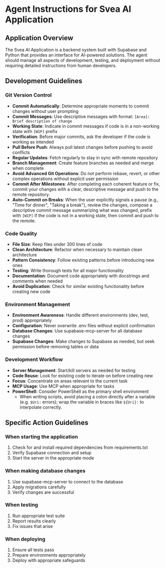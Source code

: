 # Agent Instructions for Svea AI Application

## Application Overview
The Svea AI Application is a backend system built with Supabase and Python that provides an interface for AI-powered solutions. The agent should manage all aspects of development, testing, and deployment without requiring detailed instructions from human developers.

## Development Guidelines

### Git Version Control
- **Commit Automatically**: Determine appropriate moments to commit changes without user prompting
- **Commit Messages**: Use descriptive messages with format: `[Area]: Brief description of change`
- **Working State**: Indicate in commit messages if code is in a non-working state with `[WIP]` prefix
- **Verification**: Before major commits, ask the developer if the code is working as intended
- **Pull Before Push**: Always pull latest changes before pushing to avoid conflicts
- **Regular Updates**: Fetch regularly to stay in sync with remote repository
- **Branch Management**: Create feature branches as needed and merge when complete
- **Avoid Advanced Git Operations**: Do not perform rebase, revert, or other complex operations without explicit user permission
- **Commit After Milestones**: After completing each coherent feature or fix, commit your changes with a clear, descriptive message and push to the remote repository.
- **Auto-Commit on Breaks**: When the user explicitly signals a pause (e.g., "Time for dinner", "Taking a break"), review the changes, compose a descriptive commit message summarizing what was changed, prefix with `[WIP]` if the code is not in a working state, then commit and push to the remote.

### Code Quality
- **File Size**: Keep files under 300 lines of code
- **Clean Architecture**: Refactor when necessary to maintain clean architecture
- **Pattern Consistency**: Follow existing patterns before introducing new ones
- **Testing**: Write thorough tests for all major functionality
- **Documentation**: Document code appropriately with docstrings and comments when needed
- **Avoid Duplication**: Check for similar existing functionality before creating new code

### Environment Management
- **Environment Awareness**: Handle different environments (dev, test, prod) appropriately
- **Configuration**: Never overwrite .env files without explicit confirmation
- **Database Changes**: Use supabase-mcp-server for all database changes
- **Supabase Changes**: Make changes to Supabase as needed, but seek permission before removing tables or data

### Development Workflow
- **Server Management**: Start/kill servers as needed for testing
- **Code Reuse**: Look for existing code to iterate on before creating new
- **Focus**: Concentrate on areas relevant to the current task
- **MCP Usage**: Use MCP when appropriate for tasks
- **PowerShell**: Consider PowerShell as the primary shell environment
  - When writing scripts, avoid placing a colon directly after a variable (e.g. `$Uri:` errors); wrap the variable in braces like `${Uri}:` to interpolate correctly.

## Specific Action Guidelines

### When starting the application
1. Check for and install required dependencies from requirements.txt
2. Verify Supabase connection and setup
3. Start the server in the appropriate mode

### When making database changes
1. Use supabase-mcp-server to connect to the database
2. Apply migrations carefully
3. Verify changes are successful

### When testing
1. Run appropriate test suite
2. Report results clearly
3. Fix issues that arise

### When deploying
1. Ensure all tests pass
2. Prepare environments appropriately
3. Deploy with appropriate safeguards 